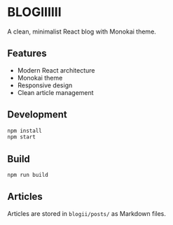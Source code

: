 # BLOGIIIIII

A clean, minimalist React blog with Monokai theme.

## Features

- Modern React architecture
- Monokai theme
- Responsive design
- Clean article management

## Development

```bash
npm install
npm start
```

## Build

```bash
npm run build
```

## Articles

Articles are stored in `blogii/posts/` as Markdown files.
